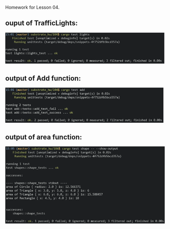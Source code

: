Homework for Lesson 04.

## ouput of TrafficLights:

![TrafficLights](./res/lights.png)

## output of Add function:

![add](./res/add.png)

## output of area function:

![area](./res/shapes.png)
